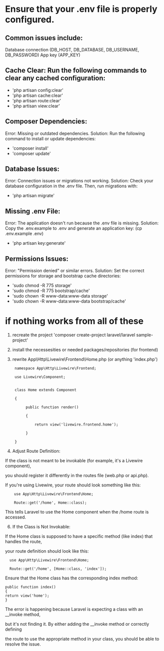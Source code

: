 # Ensure that your .env file is properly configured.

## Common issues include:
Database connection (DB_HOST, DB_DATABASE, DB_USERNAME, DB_PASSWORD)
App key (APP_KEY)

## Cache Clear: Run the following commands to clear any cached configuration:
- 'php artisan config:clear'
- 'php artisan cache:clear'
- 'php artisan route:clear'
- 'php artisan view:clear'

## Composer Dependencies:
Error: Missing or outdated dependencies.
Solution: Run the following command to install or update dependencies:
- 'composer install'
- 'composer update'

## Database Issues:
Error: Connection issues or migrations not working.
Solution: Check your database configuration in the .env file. Then, run migrations with:
- 'php artisan migrate'

## Missing .env File:
Error: The application doesn't run because the .env file is missing.
Solution: Copy the .env.example to .env and generate an application key: (cp .env.example .env)
- 'php artisan key:generate'
  
## Permissions Issues:
Error: "Permission denied" or similar errors.
Solution: Set the correct permissions for storage and bootstrap cache directories:
- 'sudo chmod -R 775 storage'
- 'sudo chmod -R 775 bootstrap/cache'
- 'sudo chown -R www-data:www-data storage'
- 'sudo chown -R www-data:www-data bootstrap/cache'


# if nothing works from all of these

1. recreate the project 'composer create-project laravel/laravel sample-project'
2. install the necessesities or needed packages/repositories (for frontend)
3. rewrite App\Http\Livewire\Frontend\Home.php (or anything 'index.php')


        namespace App\Http\Livewire\Frontend;
   
        use Livewire\Component;
   

        class Home extends Component
   
        {
   
             public function render()
   
             {
   
                 return view('livewire.frontend.home');
   
             }
   
        }

5. Adjust Route Definition:

If the class is not meant to be invokable (for example, it's a Livewire component), 

you should register it differently in the routes file (web.php or api.php).

If you're using Livewire, your route should look something like this:



        use App\Http\Livewire\Frontend\Home;

        Route::get('/home', Home::class);
        


This tells Laravel to use the Home component when the /home route is accessed.

6. If the Class is Not Invokable:

If the Home class is supposed to have a specific method (like index) that handles the route, 

your route definition should look like this:


      use App\Http\Livewire\Frontend\Home;

      Route::get('/home', [Home::class, 'index']);
      

Ensure that the Home class has the corresponding index method:


    public function index()
    {
    return view('home');
    }

The error is happening because Laravel is expecting a class with an __invoke method, 

but it's not finding it. By either adding the __invoke method or correctly defining 

the route to use the appropriate method in your class, you should be able to resolve the issue.


  
